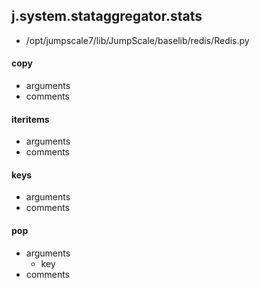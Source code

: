 ## j.system.stataggregator.stats

- /opt/jumpscale7/lib/JumpScale/baselib/redis/Redis.py

#### copy 
- arguments
- comments
    

#### iteritems 
- arguments
- comments
    

#### keys 
- arguments
- comments
    

#### pop 
- arguments
    - key
- comments
    

